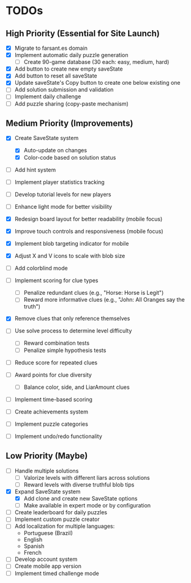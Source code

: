 # TODOs

## High Priority (Essential for Site Launch)
- [x] Migrate to farsant.es domain
- [x] Implement automatic daily puzzle generation
  - [ ] Create 90-game database (30 each: easy, medium, hard)
- [x] Add button to create new empty saveState
- [x] Add button to reset all saveState
- [x] Update saveState's Copy button to create one below existing one
- [ ] Add solution submission and validation
- [ ] Implement daily challenge
- [ ] Add puzzle sharing (copy-paste mechanism)

## Medium Priority (Improvements)
- [x] Create SaveState system
  - [x] Auto-update on changes
  - [x] Color-code based on solution status
- [ ] Add hint system
- [ ] Implement player statistics tracking
- [ ] Develop tutorial levels for new players

- [ ] Enhance light mode for better visibility
- [x] Redesign board layout for better readability (mobile focus)
- [x] Improve touch controls and responsiveness (mobile focus)
- [x] Implement blob targeting indicator for mobile
- [x] Adjust X and V icons to scale with blob size

- [ ] Add colorblind mode
- [ ] Implement scoring for clue types
  - [ ] Penalize redundant clues (e.g., "Horse: Horse is Legit")
  - [ ] Reward more informative clues (e.g., "John: All Oranges say the truth")
- [x] Remove clues that only reference themselves
- [ ] Use solve process to determine level difficulty
  - [ ] Reward combination tests
  - [ ] Penalize simple hypothesis tests
- [ ] Reduce score for repeated clues
- [ ] Award points for clue diversity
  - [ ] Balance color, side, and LiarAmount clues
- [ ] Implement time-based scoring
- [ ] Create achievements system
- [ ] Implement puzzle categories
- [ ] Implement undo/redo functionality

## Low Priority (Maybe)
- [ ] Handle multiple solutions
  - [ ] Valorize levels with different liars across solutions
  - [ ] Reward levels with diverse truthful blob tips
- [x] Expand SaveState system
  - [x] Add clone and create new SaveState options
  - [ ] Make available in expert mode or by configuration
- [ ] Create leaderboard for daily puzzles
- [ ] Implement custom puzzle creator
- [ ] Add localization for multiple languages:
  - Portuguese (Brazil)
  - English
  - Spanish
  - French
- [ ] Develop account system
- [ ] Create mobile app version
- [ ] Implement timed challenge mode
